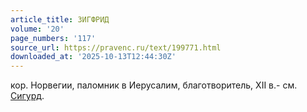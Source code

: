 ```yaml
---
article_title: ЗИГФРИД
volume: '20'
page_numbers: '117'
source_url: https://pravenc.ru/text/199771.html
downloaded_at: '2025-10-13T12:44:30Z'
---
```


кор. Норвегии, паломник в Иерусалим, благотворитель, XII в.- см. [Сигурд](https://pravenc.ru/text/Сигурд.html).
